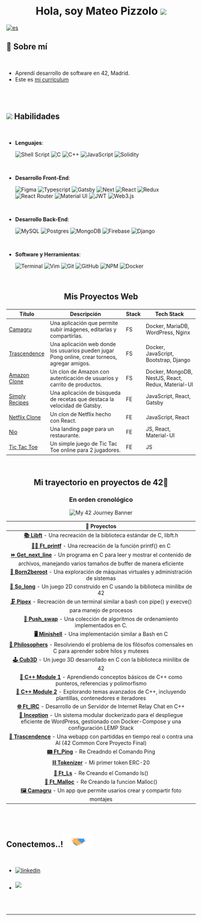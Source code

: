 
<h1 align="center"><b>Hola, soy Mateo Pizzolo </b><img src="https://media.giphy.com/media/hvRJCLFzcasrR4ia7z/giphy.gif" width="35"></h1>

[![es](https://img.shields.io/badge/lang-es-yellow.svg)]() 


## 📖 **Sobre mí**


<br>

- Aprendí desarrollo de software en 42, Madrid.
- Este es [mi curriculum](https://drive.google.com/file/d/1XAlsKB88-UvtX-eHDdb5noE7HxSTtQMt/view?usp=sharing)
<!---
- My [42 Resume](https://cv.42.fr/mpizzolo)
- Portfolio website [link](http://www.mateopizzolo.com/)
-->

<br><br>


## <img src="https://media2.giphy.com/media/QssGEmpkyEOhBCb7e1/giphy.gif?cid=ecf05e47a0n3gi1bfqntqmob8g9aid1oyj2wr3ds3mg700bl&rid=giphy.gif" width ="25"><b> Habilidades</b>
<br>

<p align="center">

- **Lenguajes**:
    
    ![Shell Script](https://img.shields.io/badge/shell_script-%23121011.svg?style=for-the-badge&logo=gnu-bash&logoColor=white)
    ![C](https://img.shields.io/badge/C%20-%232370ED.svg?style=for-the-badge&logo=c&logoColor=white)
    ![C++](https://img.shields.io/badge/c++-%2300599C.svg?style=for-the-badge&logo=c%2B%2B&logoColor=white)
    ![JavaScript](https://img.shields.io/badge/JavaScript%20-%23F7DF1E.svg?style=for-the-badge&logo=javascript&logoColor=black)
    ![Solidity](https://img.shields.io/badge/Solidity-%23363636.svg?style=for-the-badge&logo=solidity&logoColor=white)

<br>   
    
- **Desarrollo Front-End**:

   ![Figma](https://img.shields.io/badge/figma-%23F24E1E.svg?style=for-the-badge&logo=figma&logoColor=white)
   ![Typescript](https://img.shields.io/badge/TypeScript-007ACC?style=for-the-badge&logo=typescript&logoColor=white)
   ![Gatsby](https://img.shields.io/badge/Gatsby-663399?style=for-the-badge&logo=gatsby&logoColor=white)
   ![Next](https://img.shields.io/badge/Next-black?style=for-the-badge&logo=next.js&logoColor=white)
   ![React](https://img.shields.io/badge/React-20232A?style=for-the-badge&logo=react&logoColor=61DAFB)
   ![Redux](https://img.shields.io/badge/Redux-593D88?style=for-the-badge&logo=redux&logoColor=white)
   ![React Router](https://img.shields.io/badge/React_Router-CA4245?style=for-the-badge&logo=react-router&logoColor=white)
   ![Material UI](https://img.shields.io/badge/Material%20UI-007FFF?style=for-the-badge&logo=mui&logoColor=white)
   ![JWT](https://img.shields.io/badge/JWT-black?style=for-the-badge&logo=JSON%20web%20tokens)
   ![Web3.js](https://img.shields.io/badge/web3.js-F16822?style=for-the-badge&logo=web3.js&logoColor=white)

<br>

- **Desarrollo Back-End**:

  ![MySQL](https://img.shields.io/badge/mysql-%2300f.svg?style=for-the-badge&logo=mysql&logoColor=white)
  ![Postgres](https://img.shields.io/badge/postgres-%23316192.svg?style=for-the-badge&logo=postgresql&logoColor=white)
  ![MongoDB](https://img.shields.io/badge/MongoDB-%234ea94b.svg?style=for-the-badge&logo=mongodb&logoColor=white)
  ![Firebase](https://img.shields.io/badge/firebase-%23039BE5.svg?style=for-the-badge&logo=firebase)
  ![Django](https://img.shields.io/badge/django-%23092E20.svg?style=for-the-badge&logo=django&logoColor=white)


<br>

- **Software y Herramientas**:

    ![Terminal](https://img.shields.io/badge/Terminal-%23054020?style=for-the-badge&logo=gnu-bash&logoColor=white)
    ![Vim](https://img.shields.io/badge/VIM-%2311AB00.svg?style=for-the-badge&logo=vim&logoColor=white)
    ![Git](https://img.shields.io/badge/git-%23F05033.svg?style=for-the-badge&logo=git&logoColor=white)
    ![GitHub](https://img.shields.io/badge/github-%23121011.svg?style=for-the-badge&logo=github&logoColor=white)
    ![NPM](https://img.shields.io/badge/NPM-%23CB3837.svg?style=for-the-badge&logo=npm&logoColor=white)
    ![Docker](https://img.shields.io/badge/docker-%230db7ed.svg?style=for-the-badge&logo=docker&logoColor=white)

</p>


<br>


## <p align="center">Mis Proyectos Web</p>

| Título                | Descripción                                                                 | Stack | Tech Stack                        |
|-----------------------|-----------------------------------------------------------------------------|-------|-----------------------------------|
| [Camagru](https://github.com/MatPizzolo/Camagru)  | Una aplicación que permite subir imágenes, editarlas y compartirlas.                     | FS    | Docker, MariaDB, WordPress, Nginx |
| [Trascendence](https://github.com/MatPizzolo/ft_transcendence) | Una aplicación web donde los usuarios pueden jugar Pong online, crear torneos, agregar amigos. | FS    | Docker, JavaScript, Bootstrap, Django |
| [Amazon Clone](https://github.com/MatPizzolo/amazon-clone) | Un clon de Amazon con autenticación de usuarios y carrito de productos.                  | FS    | Docker, MongoDB, NestJS, React, Redux, Material-UI |
| [Simply Recipes](https://github.com/MatPizzolo/Simply-Recipes) | Una aplicación de búsqueda de recetas que destaca la velocidad de Gatsby.                | FE    | JavaScript, React, Gatsby         |
| [Netflix Clone](https://github.com/MatPizzolo/netflix-clone) | Un clon de Netflix hecho con React.                                                     | FE    | JavaScript, React                 |
| [Nio](https://github.com/MatPizzolo/Nio-Resto)          | Una landing page para un restaurante.                                                  | FE    | JS, React, Material-UI    |
| [Tic Tac Toe](https://github.com/MatPizzolo/Tic-Tac-Toe) | Un simple juego de Tic Tac Toe online para 2 jugadores.                                 | FE    | JS                         |





<br>

## <p align="center">Mi trayectorio en proyectos de 42🚀</p>
### <p align="center">En orden cronológico</p>

<div align="center">
  <img src="https://www.42madrid.com/wp-content/uploads/2020/04/42-Madrid-Clusters.jpg" alt="My 42 Journey Banner" width="350" height="200">

<!-- Step into my world of 42 projects, where each line of code is a stepping stone towards mastery: -->

| 🌟 Proyectos |
|:-------------------:|
| [**📚 Libft**](https://github.com/MatPizzolo/my-libft) - Una recreación de la biblioteca estándar de C, libft.h |
| [**✍🏼 Ft_printf**](https://github.com/MatPizzolo/ft_printf) - Una recreación de la función printf() en C |
| [**⏩ Get_next_line**](https://github.com/MatPizzolo/GNL) - Un programa en C para leer y mostrar el contenido de archivos, manejando varios tamaños de buffer de manera eficiente |
| [**🤖 Born2beroot**](https://github.com/MatPizzolo/born2beroot) - Una exploración de máquinas virtuales y administración de sistemas |
| [**👾 So_long**](https://github.com/MatPizzolo/Solong) -  Un juego 2D construido en C usando la biblioteca minilibx de 42  |
| [**🗜 Pipex**](https://github.com/MatPizzolo/Pipex) - Recreación de un terminal similar a bash con pipe() y execve() para manejo de procesos |
| [**🔢 Push_swap**](https://github.com/MatPizzolo/push_swap) -  Una colección de algoritmos de ordenamiento implementados en C. |
| [**🖥 Minishell**](https://github.com/MatPizzolo/minishell) - Una implementación similar a Bash en C |
| [**🍴 Philosophers**](https://github.com/MatPizzolo/philosophers) -  Resolviendo el problema de los filósofos comensales en C para aprender sobre hilos y mutexes |
| [**🕹️ Cub3D**](https://github.com/MatPizzolo/cub3d) - Un juego 3D desarrollado en C con la biblioteca minilibx de 42 |
| [**🧱 C++ Module 1**](https://github.com/MatPizzolo/cpp-modules-0-4) -  Aprendiendo conceptos básicos de C++ como punteros, referencias y polimorfismo |
| [**🧱 C++ Module 2**](https://github.com/MatPizzolo/cpp-modules-5-9) -  Explorando temas avanzados de C++, incluyendo plantillas, contenedores e iteradores |
| [**🌐 Ft_IRC**](https://github.com/MatPizzolo/ft_irc) - Desarrollo de un Servidor de Internet Relay Chat en C++ |
| [**💽 Inception**](https://github.com/MatPizzolo/Inception) - Un sistema modular dockerizado para el despliegue eficiente de WordPress, gestionado con Docker-Compose y una configuración LEMP Stack |
| [**🏓 Trascendence**](https://github.com/MatPizzolo/ft_transcendence) - Una webapp con partiddas en tiempo real o contra una AI (42 Common Core Proyecto Final) |
| [**📟 Ft_Ping**](https://github.com/MatPizzolo/ft_ping) - Re Creadndo el Comando Ping |
| [**⛓️ Tokenizer**](https://github.com/MatPizzolo/Tokenizer) - Mi primer token ERC-20 |
| [**📜 Ft_Ls**](https://github.com/MatPizzolo/ft_ls) - Re Creando el Comando ls() |
| [**🏓 Ft_Malloc**](https://github.com/MatPizzolo/ft_malloc) - Re Creando la funcion Malloc() |
| [**🖼️ Camagru**](https://github.com/MatPizzolo/Camagru) - Un app que permite usarios crear y compartir foto montajes |



</div>



<br>

<br> 

## <b> Conectemos..!</b><img src="https://github.com/0xAbdulKhalid/0xAbdulKhalid/raw/main/assets/mdImages/handshake.gif" width ="80">
<br>
<div align='left'>

<ul>

<li>
<a href="https://linkedin.com/in/mateo-pizzolo" target="_blank">
<img src="https://img.shields.io/badge/linkedin:  mateo/pizzolo-%2300acee.svg?color=405DE6&style=for-the-badge&logo=linkedin&logoColor=white" alt=linkedin style="margin-bottom: 5px;"/>
</a>
</li>

<br>

<li>
<a href="mailto:matpizzolo@gmail.com" target="_blank">
<img src="https://img.shields.io/badge/gmail:  matpizzolo-%23EA4335.svg?style=for-the-badge&logo=gmail&logoColor=white" t=mail style="margin-bottom: 5px;" />
</a>
</li>
	
</ul>
</div>
<br>
<br>


---

<br>

